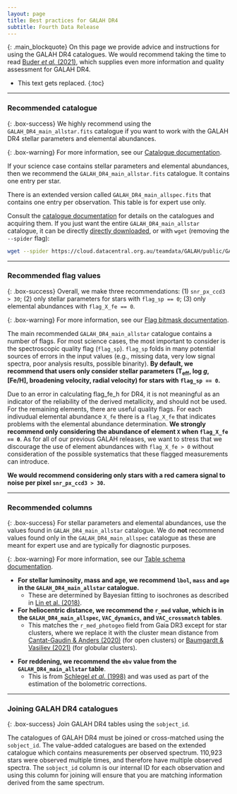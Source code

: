 ```yaml
---
layout: page
title: Best practices for GALAH DR4
subtitle: Fourth Data Release
---
```



{: .main_blockquote}
On this page we provide advice and instructions for using the GALAH DR4 catalogues. We would recommend taking the time to read [Buder *et al.* (2021)](https://doi.org/10.1093/mnras/stab1242), which supplies even more information and quality assessment for GALAH DR4. 

* This text gets replaced.
{:toc}

---

### Recommended catalogue

{: .box-success}
We highly recommend using the `GALAH_DR4_main_allstar.fits` catalogue if you want to work with the GALAH DR4 stellar parameters and elemental abundances.

{: .box-warning}
For more information, see our [Catalogue documentation](/dr4/the_catalogues).

If your science case contains stellar parameters and elemental abundances, then we recommend the `GALAH_DR4_main_allstar.fits` catalogue. It contains one entry per star.

There is an extended version called `GALAH_DR4_main_allspec.fits` that contains one entry per observation. This table is for expert use only.

Consult the [catalogue documentation](/dr4/the_catalogues) for details on the catalogues and acquiring them. If you just want the entire `GALAH_DR4_main_allstar` catalogue, it can be directly [directly downloaded](https://cloud.datacentral.org.au/teamdata/GALAH/public/GALAH_DR4/catalogs/), or with `wget` (removing the `--spider` flag):

```bash
wget --spider https://cloud.datacentral.org.au/teamdata/GALAH/public/GALAH_DR4/catalogs/GALAH_DR4_main_allstar.fits
```

---

### Recommended flag values

{: .box-success}
Overall, we make three recommendations: (1) `snr_px_ccd3 > 30`; (2) only stellar parameters for stars with `flag_sp == 0`; (3) only elemental abundances with `flag_X_fe == 0`.

{: .box-warning}
For more information, see our [Flag bitmask documentation](/dr4/flags).

The main recommended `GALAH_DR4_main_allstar` catalogue contains a number of flags. For most science cases, the most important to consider is the spectroscopic quality flag (`flag_sp`). `flag_sp` folds in many potential sources of errors in the input values (e.g., missing data, very low signal spectra, poor analysis results, possible binarity). **By default, we recommend that users only consider stellar parameters (T<sub>eff</sub>, log *g*, [Fe/H], broadening velocity, radial velocity) for stars with `flag_sp == 0`.**

Due to an error in calculating flag_fe_h for DR4, it is not meaningful as an indicator of the reliability of the derived metallicity, and should not be used. For the remaining elements, there are useful quality flags. For each indivudual elemental abundance `X_fe` there is a `flag_X_fe` that indicates problems with the elemental abundance determination. **We strongly recommend only considering the abundance of element `X` when `flag_X_fe == 0`**. As for all of our previous GALAH releases, we want to stress that we discourage the use of element abundances with `flag_X_fe > 0` without consideration of the possible systematics that these flagged measurements can introduce.

**We would recommend considering only stars with a red camera signal to noise per pixel `snr_px_ccd3 > 30`.**

---

### Recommended columns

{: .box-success}
For stellar parameters and elemental abundances, use the values found in `GALAH_DR4_main_allstar` catalogue. We do **not** recommend values found only in the `GALAH_DR4_main_allspec` catalogue as these are meant for expert use and are typically for diagnostic purposes.

{: .box-warning}
For more information, see our [Table schema documentation](/dr4/table_schema).
<!---
In the catalogues that constitute GALAH DR4, for many parameters we provide only one value, e.g., for the overall α-element abundance there is just `alpha_fe`. However, some parameters have multiple values calculated by different methods. In this section, we discuss these parameters and in most cases make a recommendation on the value to use.
--->
* **For stellar luminosity, mass and age, we recommend `lbol`, `mass` and `age` in the `GALAH_DR4_main_allstar` catalogue.**
    - These are determined by Bayesian fitting to isochrones as described in [Lin et al. (2018)](https://ui.adsabs.harvard.edu/abs/2018MNRAS.477.2966L/abstract).
* **For heliocentric distance, we recommend the `r_med` value, which is in the `GALAH_DR4_main_allspec`, `VAC_dynamics`, and `VAC_crossmatch` tables**.
    - This matches the `r_med_photogeo` field from Gaia DR3 except for star clusters, where we replace it with the cluster mean distance from [Cantat-Gaudin & Anders (2020)](https://ui.adsabs.harvard.edu/abs/2020A%26A...633A..99C/abstract) (for open clusters) or [Baumgardt & Vasiliev (2021)](https://ui.adsabs.harvard.edu/abs/2021MNRAS.505.5957B/abstract) (for globular clusters).
<!---
    - `distance_bstep` was calculated as part of the estimation of age, mass, radius etc found in the `GALAH_DR3_VAC_ages_v2` catalogue.
    - `distance_bstep` was used for the vast majority of stars (96 per cent) in the calculation of Galactic kinematic and dynamic parameters in `GALAH_DR3_VAC_dynamics_v2`. For the other 4 per cent of the stars we mostly use the photogeometric distances `r_med_photogeo` in the `GALAH_DR3_VAC_GaiaEDR3_v2` table as calculated by [Bailer-Jones *et al.* (2020)](https://doi.org/10.3847/1538-3881/abd806). The distance used for a given spectrum is provided by the `use_dist_flag` in the `GALAH_DR3_VAC_dynamics_v2` table.
    --->
* **For reddening, we recommend the `ebv` value from the `GALAH_DR4_main_allstar` table**.
    - This is from [Schlegel *et al.* (1998)](https://doi.org/10.1086/305772) and was used as part of the estimation of the bolometric corrections.
<!---
* Distinct from the iron abundance ([Fe/H]) calculated from the spectra, the `GALAH_DR3_VAC_ages_v2` table includes the initial and current metallicity of the star (`meh_ini_bstep` and `meh_act_bstep`) as calculated by BSTEP. These values were not used as part of the abundance analysis.

This table summarizies the parameters in GALAH DR4 for which there are multiple values for a given star. We have bolded our recommended column.

| Parameter and<br/>recommended value | `main_allstar` | `main_allspec` | `VAC_ages` | `VAC_rv` | `VAC_GaiaEDR3` |
| :------ |:--- | :--- | :------ |:--- | :--- | :--- |
| Radial velocity:<br/>**`rv_galah`** | **`rv_galah`**,<br/>`rv_gaia_dr2` | **`rv_galah`**,<br/>`rv_gaia_dr2`,<br/>`rv_guess`,<br/>`rv_5854`,<br/>`rv_6708`,<br/>`rv_6722` |  | **`rv_galah`**,<br/>`rv_sme_v2`,<br/>`rv_sme_v1`,<br/>`rv_obst`,<br/>`rv_nogr_obst`,<br/>`dr2_radial_velocity` | `dr2_radial_velocity` |
| Effective Temperature:<br/>**`teff`** | **`teff`**,<br/>`irfm_teff` | **`teff`**,<br/>`irfm_teff`,<br/>`init_teff`,<br/>`teff_guess` | `teff_bstep` |  |  |
| Surface gravity:<br/>**`logg`** | **`logg`** | **`logg`**,<br/>`init_logg`,<br/>`logg_guess` | `logg_bstep` |  |  |
| [Fe/H]:<br/>**`fe_h`** |  **`fe_h`**,<br/>`fe_h_atmo` |  **`fe_h`**,<br/>`fe_h_atmo`,<br/>`init_fe_h_atmo`,<br/>`feh_guess` |  |  |  |
| Broadening velocity:<br/>**`vbroad`** | **`vbroad`**  | **`vbroad`**,<br/>`init_vbroad` |  |  |  |
| Stellar luminosity:<br/>**`log_lum_bstep`** |  | `lbol` | **`log_lum_bstep`** |  |  |
| Stellar mass:<br/>**`m_act_bstep`** |  | `mass` | **`m_act_bstep`**,<br/>`m_ini_bstep` |  |  |
| Stellar age:<br/>**`age_bstep`** |  | `age` | **`age_bstep`** |  |  |
| Distance:<br/>**`distance_bstep`** | `r_est_dr2` | `r_est_dr2` | **`distance_bstep`** |  | `r_med_geo`,<br/>`r_med_photogeo` |
| E(B-V):<br/>**`ebv`** | **`ebv`**,<br/>`irfm_ebv` | **`ebv`**,<br/>`irfm_ebv` | `ebv_bstep` |  |  |
| Parallax  | `parallax_dr2` | `parallax_dr2` |  |  | `parallax`,<br/>`parallax_corr` |
| Metallicity |  |  | `meh_act_bstep`,<br/>`meh_ini_bstep` |  |  |
--->

---

### Joining GALAH DR4 catalogues

{: .box-success}
Join GALAH DR4 tables using the `sobject_id`.

The catalogues of GALAH DR4 must be joined or cross-matched using the `sobject_id`. The value-added catalogues are based on the extended catalogue which contains measurements per observed spectrum. 110,923 stars were observed multiple times, and therefore have multiple observed spectra. The `sobject_id` column is our internal ID for each observation and using this column for joining will ensure that you are matching information derived from the same spectrum.

<!---
For instance, to join the `GALAH_DR4_main_allstar` and `GALAH_DR4_VAC_dynamics` catalogues [using Data Central](https://datacentral.org.au/services/query/), the following ADQL query could be used:

```sql
SELECT
  TOP 100
  g_ms.dr3_source_id, g_ms.teff, g_ms.logg, g_ms.fe_h,
  g_ages.sobject_id, g_ages.age_bstep, g_ages.e_age_bstep
  FROM galah_dr3p2.main_star AS g_ms
  JOIN galah_dr3p2.vac_dyn AS g_dyn
  	ON g_ms.sobject_id = g_dyn.sobject_id
```

{: .box-warning}
Data Central's ADQL engine does not like column name clashes. So if you are merging tables, it is necessary to explicitly list the columns of interest.
--->
